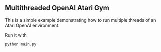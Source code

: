## Multithreaded OpenAI Atari Gym

This is a simple example demonstrating how to run multiple threads of an
Atari OpenAI environment.

Run it with

    python main.py
